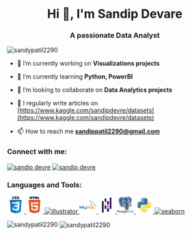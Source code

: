 <h1 align="center">Hi 👋, I'm Sandip Devare</h1>
<h3 align="center">A passionate Data Analyst</h3>

<p align="left"> <img src="https://komarev.com/ghpvc/?username=sandypatil2290&label=Profile%20views&color=0e75b6&style=flat" alt="sandypatil2290" /> </p>

- 🔭 I’m currently working on **Visualizations projects**

- 🌱 I’m currently learning **Python, PowerBI**

- 👯 I’m looking to collaborate on **Data Analytics projects**

- 📝 I regularly write articles on [https://www.kaggle.com/sandipdevre/datasets](https://www.kaggle.com/sandipdevre/datasets)

- 📫 How to reach me **sandippatil2290@gmail.com**


<h3 align="left">Connect with me:</h3>
<p align="left">
<a href="https://linkedin.com/in/sandip devre" target="blank"><img align="center" src="https://raw.githubusercontent.com/rahuldkjain/github-profile-readme-generator/master/src/images/icons/Social/linked-in-alt.svg" alt="sandip devre" height="30" width="40" /></a>
<a href="https://kaggle.com/sandip devre" target="blank"><img align="center" src="https://raw.githubusercontent.com/rahuldkjain/github-profile-readme-generator/master/src/images/icons/Social/kaggle.svg" alt="sandip devre" height="30" width="40" /></a>
</p>

<h3 align="left">Languages and Tools:</h3>
<p align="left"> <a href="https://www.w3schools.com/css/" target="_blank" rel="noreferrer"> <img src="https://raw.githubusercontent.com/devicons/devicon/master/icons/css3/css3-original-wordmark.svg" alt="css3" width="40" height="40"/> </a> <a href="https://www.w3.org/html/" target="_blank" rel="noreferrer"> <img src="https://raw.githubusercontent.com/devicons/devicon/master/icons/html5/html5-original-wordmark.svg" alt="html5" width="40" height="40"/> </a> <a href="https://www.adobe.com/in/products/illustrator.html" target="_blank" rel="noreferrer"> <img src="https://www.vectorlogo.zone/logos/adobe_illustrator/adobe_illustrator-icon.svg" alt="illustrator" width="40" height="40"/> </a> <a href="https://www.mysql.com/" target="_blank" rel="noreferrer"> <img src="https://raw.githubusercontent.com/devicons/devicon/master/icons/mysql/mysql-original-wordmark.svg" alt="mysql" width="40" height="40"/> </a> <a href="https://pandas.pydata.org/" target="_blank" rel="noreferrer"> <img src="https://raw.githubusercontent.com/devicons/devicon/2ae2a900d2f041da66e950e4d48052658d850630/icons/pandas/pandas-original.svg" alt="pandas" width="40" height="40"/> </a> <a href="https://www.postgresql.org" target="_blank" rel="noreferrer"> <img src="https://raw.githubusercontent.com/devicons/devicon/master/icons/postgresql/postgresql-original-wordmark.svg" alt="postgresql" width="40" height="40"/> </a> <a href="https://www.python.org" target="_blank" rel="noreferrer"> <img src="https://raw.githubusercontent.com/devicons/devicon/master/icons/python/python-original.svg" alt="python" width="40" height="40"/> </a> <a href="https://seaborn.pydata.org/" target="_blank" rel="noreferrer"> <img src="https://seaborn.pydata.org/_images/logo-mark-lightbg.svg" alt="seaborn" width="40" height="40"/> </a> </p>

<p><img align="left" src="https://github-readme-stats.vercel.app/api/top-langs?username=sandypatil2290&show_icons=true&locale=en&layout=compact" alt="sandypatil2290" /></p>

<p>&nbsp;<img align="center" src="https://github-readme-stats.vercel.app/api?username=sandypatil2290&show_icons=true&locale=en" alt="sandypatil2290" /></p>

